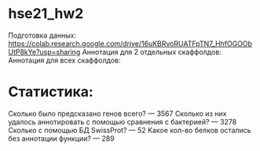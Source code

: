 # hse21_hw2
Подготовка данных: https://colab.research.google.com/drive/16uKBRvoRUATFpTN7_HhfOGOObUtP8kYe?usp=sharing
Аннотация для 2 отдельных скаффолдов:
Аннотация для всех скаффолдов:

# Статистика:
Cколько было предсказано генов всего? — 3567
Cколько из них удалось аннотировать с помощью сравнения с бактерией? — 3278
Сколько с помощью БД SwissProt? — 52
Kакое кол-во белков остались без аннотации функции? — 289

